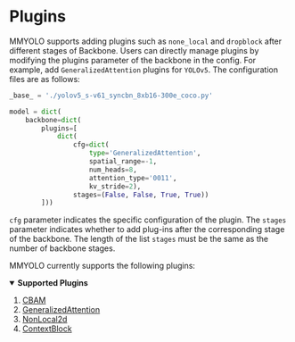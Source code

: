 # Plugins

MMYOLO supports adding plugins such as `none_local` and `dropblock` after different stages of Backbone. Users can directly manage plugins by modifying the plugins parameter of the backbone in the config. For example, add `GeneralizedAttention` plugins for `YOLOv5`. The configuration files are as follows:

```python
_base_ = './yolov5_s-v61_syncbn_8xb16-300e_coco.py'

model = dict(
    backbone=dict(
        plugins=[
            dict(
                cfg=dict(
                    type='GeneralizedAttention',
                    spatial_range=-1,
                    num_heads=8,
                    attention_type='0011',
                    kv_stride=2),
                stages=(False, False, True, True))
        ]))
```

`cfg` parameter indicates the specific configuration of the plugin. The `stages` parameter indicates whether to add plug-ins after the corresponding stage of the backbone. The length of the list `stages` must be the same as the number of backbone stages.

MMYOLO currently supports the following plugins:

<details open>
<summary><b>Supported Plugins</b></summary>

1. [CBAM](https://github.com/open-mmlab/mmyolo/blob/dev/mmyolo/models/plugins/cbam.py#L84)
2. [GeneralizedAttention](https://github.com/open-mmlab/mmcv/blob/2.x/mmcv/cnn/bricks/generalized_attention.py#L13)
3. [NonLocal2d](https://github.com/open-mmlab/mmcv/blob/2.x/mmcv/cnn/bricks/non_local.py#L250)
4. [ContextBlock](https://github.com/open-mmlab/mmcv/blob/2.x/mmcv/cnn/bricks/context_block.py#L18)

</details>
